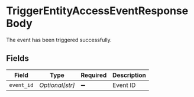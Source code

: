 # TriggerEntityAccessEventResponseBody

The event has been triggered successfully.


## Fields

| Field              | Type               | Required           | Description        |
| ------------------ | ------------------ | ------------------ | ------------------ |
| `event_id`         | *Optional[str]*    | :heavy_minus_sign: | Event ID           |